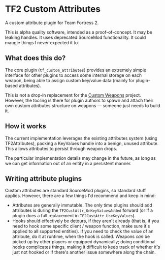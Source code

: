 # TF2 Custom Attributes

A custom attribute plugin for Team Fortress 2.

This is alpha quality software, intended as a proof-of-concept.  It may be leaking handles.
It uses deprecated SourceMod functionality.  It could mangle things I never expected it to.

## What does this do?

The core plugin (`tf_custom_attributes`) provides an extremely simple interface for other
plugins to access some internal storage on each weapon, being able to assign custom key/value
data (mainly for plugin-based attributes).

This is not a drop-in replacement for the [Custom Weapons] project.  However, the tooling is
there for plugin authors to spawn and attach their own custom attributes structure on weapons
&mdash; someone just needs to build it.

[Custom Weapons]: https://forums.alliedmods.net/showthread.php?t=285258

## How it works

The current implementation leverages the existing attributes system (using TF2Attributes),
packing a KeyValues handle into a benign, unused attribute.  This allows attributes to persist
through weapon drops.

The particular implementation details may change in the future, as long as we can get
information out of an entity in a persistent manner.

## Writing attribute plugins

Custom attributes are standard SourceMod plugins, so standard stuff applies.  However, there are
a few things I'd recommend and keep in mind:

* Attributes are generally immutable.  The only time plugins should add attributes is during the
`TF2CustAttr_OnKeyValuesAdded` forward (or if a plugin does a full replacement in
`TF2CustAttr_UseKeyValues`).
* Hooks should effectively be detours, if they aren't already (that is, if you need to hook some
specific client / weapon function, make sure it's applied to all supported entities).  If you
need to check the value of an attribute, do it at runtime, when the hook is called.  Weapons
*can* be picked up by other players or equipped dynamically; doing conditional hooks complicates
things, making it difficult to keep track of whether it's just not hooked or if there's another
issue somewhere along the chain.
